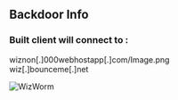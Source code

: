 ## Backdoor Info  
### Built client will connect to :  
wiznon[.]000webhostapp[.]com/Image.png  
wiz[.]bounceme[.]net  

![WizWorm](https://github.com/yuankong666/Ultimate-RAT-Collection/assets/128066597/564af0aa-7929-4895-ba19-4aa2e00a7b82)
